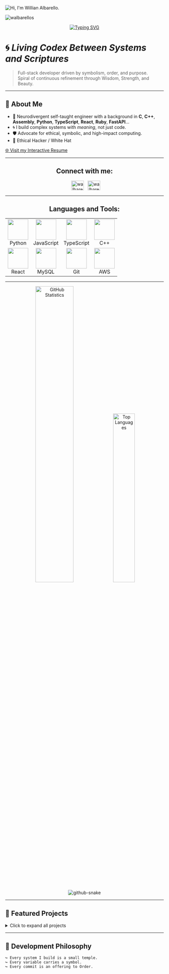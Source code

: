 ![Hi, I'm Willian Albarello.](https://capsule-render.vercel.app/api?type=blur&height=250&color=gradient&text=Hi,%20I'm%20Willian%20Albarello.&reversal=false&section=header&textBg=false&fontAlign=50&fontColor=black)

<p align="left"> 
  <img src="https://komarev.com/ghpvc/?username=walbarellos&label=Profile%20views&color=0e75b6&style=flat" alt="walbarellos" /> 
</p>

<div align="center">
  <a href="https://git.io/typing-svg">
    <img src="https://readme-typing-svg.herokuapp.com?font=Fira+Code&size=25&pause=1000&center=true&width=435&lines=Hi%2C+I'm+Willian+Albarello;I'm+from+Brazil;Software+Engineer;Cybersecurity+enthusiast;CLI+Agent+Ohr" alt="Typing SVG" />
  </a>
</div>

# 🌀 *Living Codex Between Systems and Scriptures*

> Full-stack developer driven by symbolism, order, and purpose.  
> Spiral of continuous refinement through Wisdom, Strength, and Beauty.

---

## 🧙 About Me

- 🧩 Neurodivergent self-taught engineer with a background in **C**, **C++**, **Assembly**, **Python**, **TypeScript**, **React**, **Ruby**, **FastAPI**...  
- 🌀 I build complex systems with *meaning*, not just code.  
- 🛡️ Advocate for ethical, symbolic, and high-impact computing.  
- 🧬 Ethical Hacker / White Hat  

[🌐 Visit my Interactive Resume](https://walbarellos.github.io/curriculum-landing/)

---

<h2 align="center">Connect with me:</h2>
<p align="center">
  <a href="https://instagram.com/walbarellos" target="_blank"><img src="https://raw.githubusercontent.com/rahuldkjain/github-profile-readme-generator/master/src/images/icons/Social/instagram.svg" alt="walbarellos" height="30" width="40" /></a>
  <a href="https://www.linkedin.com/in/walbarello/" target="_blank"><img src="https://raw.githubusercontent.com/rahuldkjain/github-profile-readme-generator/master/src/images/icons/Social/linked-in-alt.svg" alt="walbarellos" height="30" width="40" /></a>
</p>

---

<h2 align="center">Languages and Tools:</h2>

<table align="center">
  <tr>
    <td align="center">
      <img src="https://techstack-generator.vercel.app/python-icon.svg" width="65" height="65"/><br>Python
    </td>
    <td align="center">
      <img src="https://techstack-generator.vercel.app/js-icon.svg" width="65" height="65"/><br>JavaScript
    </td>
    <td align="center">
      <img src="https://techstack-generator.vercel.app/ts-icon.svg" width="65" height="65"/><br>TypeScript
    </td>
    <td align="center">
      <img src="https://techstack-generator.vercel.app/cpp-icon.svg" width="65" height="65"/><br>C++
    </td>
  </tr>
  <tr>
    <td align="center">
      <img src="https://techstack-generator.vercel.app/react-icon.svg" width="65" height="65"/><br>React
    </td>
    <td align="center">
      <img src="https://techstack-generator.vercel.app/mysql-icon.svg" width="65" height="65"/><br>MySQL
    </td>
    <td align="center">
      <img src="https://techstack-generator.vercel.app/github-icon.svg" width="65" height="65"/><br>Git
    </td>
    <td align="center">
      <img src="https://techstack-generator.vercel.app/aws-icon.svg" width="65" height="65"/><br>AWS
    </td>
  </tr>
</table>

---

<div align="center">
  <picture>
    <source media="(prefers-color-scheme: dark)"  
    srcset="https://github-readme-stats.vercel.app/api?username=walbarellos&theme=tokyonight&layout=compact&show_icons=true&count_private=true&hide_border=true&title_color=70a5fd&icon_color=70a5fd&text_color=c9d1d9&bg_color=0d1117">
    <source media="(prefers-color-scheme: light)"  
    srcset="https://github-readme-stats.vercel.app/api?username=walbarellos&layout=compact&show_icons=true&count_private=true&hide_border=true&title_color=70a5fd&icon_color=70a5fd&text_color=111111&bg_color=ffffff">
    <img width="49%" height="auto"  
    src="https://github-readme-stats.vercel.app/api?username=walbarellos&theme=tokyonight&layout=compact&show_icons=true&count_private=true&hide_border=true&title_color=70a5fd&icon_color=70a5fd&text_color=c9d1d9&bg_color=0d1117"  
    alt="GitHub Statistics">
  </picture>

  <picture>
    <source media="(prefers-color-scheme: dark)"  
    srcset="https://github-readme-stats.vercel.app/api/top-langs/?username=walbarellos&theme=tokyonight&layout=compact&langs_count=8&hide_border=true&title_color=70a5fd&text_color=c9d1d9&bg_color=0d1117&hide=Shaderlab,hlml,shell,.c#,Jupyter Notebook">
    <source media="(prefers-color-scheme: light)"  
    srcset="https://github-readme-stats.vercel.app/api/top-langs/?username=walbarellos&layout=compact&langs_count=8&hide_border=true&title_color=70a5fd&text_color=111111&bg_color=ffffff&hide=Shaderlab,hlml,shell,.c#,Jupyter Notebook">
    <img width="37%" height="auto"  
    src="https://github-readme-stats.vercel.app/api/top-langs/?username=walbarellos&theme=tokyonight&layout=compact&langs_count=8&hide_border=true&title_color=70a5fd&text_color=c9d1d9&bg_color=0d1117"  
    alt="Top Languages">
  </picture>
</div>

<div style="text-align: center;">
  <picture>
    <source media="(prefers-color-scheme: dark)" srcset="https://github.com/walbarellos/walbarellos/blob/output/github-snake-dark.svg" />
    <source media="(prefers-color-scheme: light)" srcset="https://github.com/walbarellos/walbarellos/blob/output/github-snake.svg" />
    <img alt="github-snake" src="https://github.com/walbarellos/walbarellos/blob/output/ocean.gif" />
  </picture>
</div>

---

## 🔭 Featured Projects

<details>
<summary>Click to expand all projects</summary>

| Name | Description | Tech |
|------|-----------|------|
| [GitHub Unfollow Manager GUI](https://github.com/walbarellos/github-unfollow-gui) | Web tool to view, filter, and selectively unfollow accounts that don't follow back, featuring a clean interface and audit logs. | Python, Flask, Bootstrap, GitHub API |
| [Godot Asset Mapper](https://github.com/walbarellos/Godot-Asset-Mapper) | Python script that scrapes the Godot Asset Library for analysis. | Python, Scraping, JSON |
| [Acre Bidding Processes (Acre Licitações)](https://github.com/walbarellos/Acre-Processos-Licitatorios) | Tool for data analysis of public bidding processes in the state of Acre, Brazil. | Python, Scraping, Public Data |
| [HTML2MD](https://github.com/walbarellos/HTML2MD) | Lightweight, local HTML to Markdown converter. | Python, Regex |
| [YouTube Transcript](https://github.com/walbarellos/Youtube-Transcript) | Quick transcription and analysis of YouTube videos. | Python, API, NLP |
| [Free QR Code](https://github.com/walbarellos/free-qr-code) | Offline, free, and customizable QR Code Generator. | JS, HTML5, Lightweight Frontend |
| [Curriculum Landing Page](https://github.com/walbarellos/curriculum-landing) | Interactive resume website for developers and freelancers. | HTML, Tailwind, Responsive |
| [Shomer OSINT](https://github.com/walbarellos/shomer-OSINT) | Tool for ethical analysis and surveillance of public comments (OSINT). | FastAPI, SQLite, JSON, OSINT Collection |

### ⚙️ Systems and Game Tools
| Name | Description | Tech |
|------|-----------|------|
| [Shattered Pixel Dungeon Linux Trainer](https://github.com/walbarellos/Shattered-Pixel-Dungeon-Linux-Trainer) | A Linux trainer for the RPG *Shattered Pixel Dungeon*, made with reverse engineering in Arch Linux. Works across Linux and Windows. | C, Reverse Engineering, Linux |
| [Punch Club Save Editor Fast Forward](https://github.com/walbarellos/Punch-Club-Save-Editor-Fast_Foward) | Command-line script to edit *Punch Club* attributes such as Agility, Strength, Stamina, Money, and Skill Points. | Python, CLI, Game Data |
| [wAEngine (Game ECS Engine)](https://github.com/walbarellos/wAEngine) | Experimental ECS-based engine, focused on 2D games with maximum performance. | C++, ECS, SFML |
| [Stone (Symbolic Narrative)](https://github.com/walbarellos/text-game) | Moral narrative game with introspective builds and symbolic HUD. | HTML, JSON, Vanilla JS |
| [Snail ERP (ERP Caracol)](https://github.com/walbarellos/Erp-Caracol) | Modular ERP guided by living symbology, with a modern stack and ethical vision. | FastAPI, PostgreSQL, React, Tauri |
| [Nails Designer (web system)](https://github.com/walbarellos/nails-designer) | Scheduling and management system for nail designers. | JS, LocalStorage, Pure Frontend |
| [AutoAgent](https://github.com/walbarellos/AutoAgent) | Local automation agent for tasks using GPT in Python. | Python, CLI, Automation |
| [Llama On The Brows](https://github.com/walbarellos/Llama-On-The-Brows) | Project with LLaMA embedded directly in the browser. | JS, WebLLM, In-browser AI |

</details>

---

## 📜 Development Philosophy

```text
↪ Every system I build is a small temple.
↪ Every variable carries a symbol.
↪ Every commit is an offering to Order.
